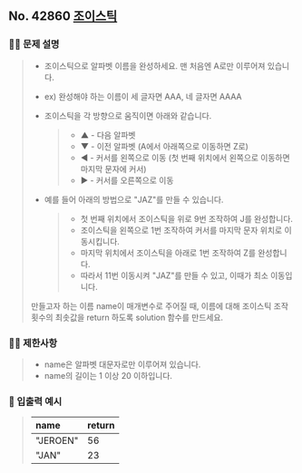 ## No. 42860 [조이스틱](https://programmers.co.kr/learn/courses/30/lessons/42860)

### 🧑‍💻 문제 설명

> - 조이스틱으로 알파벳 이름을 완성하세요. 맨 처음엔 A로만 이루어져 있습니다.
> - ex) 완성해야 하는 이름이 세 글자면 AAA, 네 글자면 AAAA
>
> - 조이스틱을 각 방향으로 움직이면 아래와 같습니다.
>
>   > - ▲ - 다음 알파벳
>   > - ▼ - 이전 알파벳 (A에서 아래쪽으로 이동하면 Z로)
>   > - ◀ - 커서를 왼쪽으로 이동 (첫 번째 위치에서 왼쪽으로 이동하면 마지막 문자에 커서)
>   > - ▶ - 커서를 오른쪽으로 이동
>
> - 예를 들어 아래의 방법으로 "JAZ"를 만들 수 있습니다.
>   > - 첫 번째 위치에서 조이스틱을 위로 9번 조작하여 J를 완성합니다.
>   > - 조이스틱을 왼쪽으로 1번 조작하여 커서를 마지막 문자 위치로 이동시킵니다.
>   > - 마지막 위치에서 조이스틱을 아래로 1번 조작하여 Z를 완성합니다.
>   > - 따라서 11번 이동시켜 "JAZ"를 만들 수 있고, 이때가 최소 이동입니다.
>
> 만들고자 하는 이름 name이 매개변수로 주어질 때, 이름에 대해 조이스틱 조작 횟수의 최솟값을 return 하도록 solution 함수를 만드세요.

### 🧑‍💻 제한사항

> - name은 알파벳 대문자로만 이루어져 있습니다.
> - name의 길이는 1 이상 20 이하입니다.

### 👀 입출력 예시

> | name     | return |
> | :------- | :----- |
> | "JEROEN" | 56     |
> | "JAN"    | 23     |
